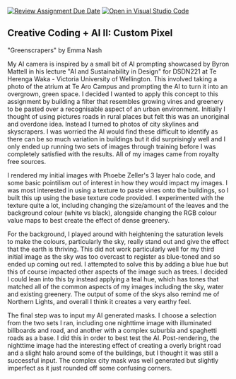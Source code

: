[![Review Assignment Due Date](https://classroom.github.com/assets/deadline-readme-button-22041afd0340ce965d47ae6ef1cefeee28c7c493a6346c4f15d667ab976d596c.svg)](https://classroom.github.com/a/jTsmcDjg)
[![Open in Visual Studio Code](https://classroom.github.com/assets/open-in-vscode-2e0aaae1b6195c2367325f4f02e2d04e9abb55f0b24a779b69b11b9e10269abc.svg)](https://classroom.github.com/online_ide?assignment_repo_id=19453216&assignment_repo_type=AssignmentRepo)
## Creative Coding + AI II: Custom Pixel

"Greenscrapers" by Emma Nash

My AI camera is inspired by a small bit of AI prompting showcased by Byron Mattell in his lecture "AI and Sustainability in Design" for DSDN221 at Te Herenga Waka - Victoria University of Wellington. This involved taking a photo of the atrium at Te Aro Campus and prompting the AI to turn it into an overgrown, green space. I decided I wanted to apply this concept to this assignment by building a filter that resembles growing vines and greenery to be pasted over a recognisable aspect of an urban environment. Initially I thought of using pictures roads in rural places but felt this was an unoriginal and overdone idea. Instead I turned to photos of city skylines and skyscrapers. I was worried the AI would find these difficult to identify as there can be so much variation in buildings but it did surprisingly well and I only ended up running two sets of images through training before I was completely satisfied with the results. All of my images came from royalty free sources.

I rendered my initial images with Phoebe Zeller's 3 layer halo code, and some basic pointilism out of interest in how they would impact my images. I was most interested in using a texture to paste vines onto the buildings, so I built this up using the base texture code provided. I experimented with the texture quite a lot, including changing the size/amount of the leaves and the background colour (white vs black), alongside changing the RGB colour value maps to best create the effect of dense greenery.

For the background, I played around with heightening the saturation levels to make the colours, particularly the sky, really stand out and give the effect that the earth is thriving. This did not work particularly well for my third initial image as the sky was too overcast to register as blue-toned and so ended up coming out red. I attempted to solve this by adding a blue hue but this of course impacted other aspects of the image such as trees. I decided I could lean into this by instead applying a teal hue, which has tones that matched all of the common aspects of my images including the sky, water and existing greenery. The output of some of the skys also remind me of Northern Lights, and overall I think it creates a very earthy feel.

The final step was to input my AI generated masks. I choose a selection from the two sets I ran, including one nighttime image with illuminated billboards and road, and another with a complex suburbia and spaghetti roads as a base. I did this in order to best test the AI. Post-rendering, the nighttime image had the interesting effect of creating a overly bright road and a slight halo around some of the buildings, but I thought it was still a successful input. The complex city mask was well generated but slightly imperfect as it just rounded off some confusing corners.